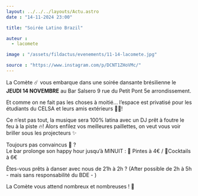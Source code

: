 ```yaml
---
layout: ../../../layouts/Actu.astro
date : "14-11-2024 23:00"

title: "Soirée Latino Brazil"

auteur :
  - lacomete

image : "/assets/fildactus/evenements/11-14-lacomete.jpg"

source : "https://www.instagram.com/p/DCNT1ZHoVMc/"
---
```


La Comète ☄️ vous embarque dans une soirée dansante brésilienne le __JEUDI 14 NOVEMBRE__ au Bar Salsero 9 rue du Petit Pont 5e arrondissement.

Et comme on ne fait pas les choses à moitié… l’espace est privatisé pour les étudiants du CELSA et leurs amis extérieurs 💃🏽!

Ce n’est pas tout, la musique sera 100% latina avec un DJ prêt à foutre le feu à la piste 🔥! Alors enfilez vos meilleures paillettes, on veut vous voir briller sous les projecteurs ✨

Toujours pas convaincus 🤨 ?  
Le bar prolonge son happy hour jusqu’à MINUIT : 🍺 Pintes à 4€ / ⁠🍹Cocktails à 6€

Êtes-vous prêts à danser avec nous de 21h à 2h ? (After possible de 2h à 5h - mais sans responsabilité du BDE - )

La Comète vous attend nombreux et nombreuses ! 🎉